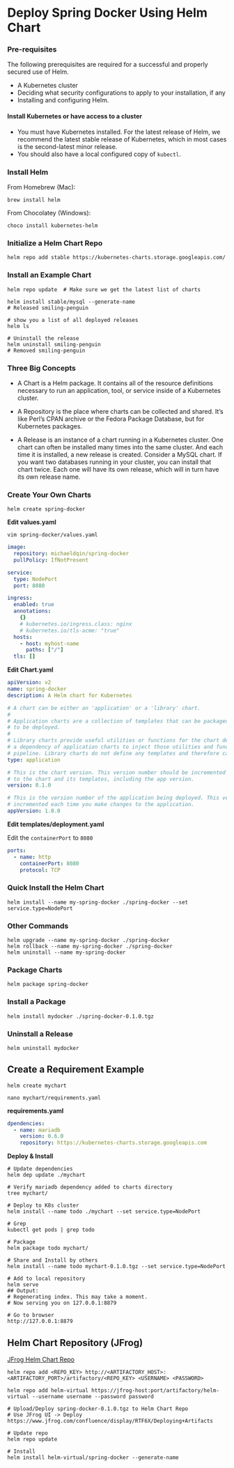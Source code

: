 # Deploy Spring Docker Using Helm Chart

### Pre-requisites

The following prerequisites are required for a successful and properly secured use of Helm.

- A Kubernetes cluster
- Deciding what security configurations to apply to your installation, if any
- Installing and configuring Helm.

#### Install Kubernetes or have access to a cluster

- You must have Kubernetes installed. For the latest release of Helm, we recommend the latest stable release of Kubernetes, which in most cases is the second-latest minor release.
- You should also have a local configured copy of `kubectl`.

### Install Helm

From Homebrew (Mac):

```shell
brew install helm
```

From Chocolatey (Windows):

```shell
choco install kubernetes-helm
```

### Initialize a Helm Chart Repo

```shell
helm repo add stable https://kubernetes-charts.storage.googleapis.com/
```

### Install an Example Chart

```shell
helm repo update  # Make sure we get the latest list of charts

helm install stable/mysql --generate-name
# Released smiling-penguin

# show you a list of all deployed releases
helm ls

# Uninstall the release
helm uninstall smiling-penguin
# Removed smiling-penguin
```

### Three Big Concepts

- A Chart is a Helm package. It contains all of the resource definitions necessary to run an application, tool, or service inside of a Kubernetes cluster.

- A Repository is the place where charts can be collected and shared. It’s like Perl’s CPAN archive or the Fedora Package Database, but for Kubernetes packages.

- A Release is an instance of a chart running in a Kubernetes cluster. One chart can often be installed many times into the same cluster. And each time it is installed, a new release is created. Consider a MySQL chart. If you want two databases running in your cluster, you can install that chart twice. Each one will have its own release, which will in turn have its own release name.

### Create Your Own Charts

```shell
helm create spring-docker
```

**Edit values.yaml**

```shell
vim spring-docker/values.yaml
```

```yaml
image:
  repository: michaeldqin/spring-docker
  pullPolicy: IfNotPresent

service:
  type: NodePort
  port: 8080

ingress:
  enabled: true
  annotations:
    {}
    # kubernetes.io/ingress.class: nginx
    # kubernetes.io/tls-acme: "true"
  hosts:
    - host: myhost-name
      paths: ["/"]
  tls: []
```

**Edit Chart.yaml**

```yaml
apiVersion: v2
name: spring-docker
description: A Helm chart for Kubernetes

# A chart can be either an 'application' or a 'library' chart.
#
# Application charts are a collection of templates that can be packaged into versioned archives
# to be deployed.
#
# Library charts provide useful utilities or functions for the chart developer. They're included as
# a dependency of application charts to inject those utilities and functions into the rendering
# pipeline. Library charts do not define any templates and therefore cannot be deployed.
type: application

# This is the chart version. This version number should be incremented each time you make changes
# to the chart and its templates, including the app version.
version: 0.1.0

# This is the version number of the application being deployed. This version number should be
# incremented each time you make changes to the application.
appVersion: 1.0.0
```

**Edit templates/deployment.yaml**

Edit the `containerPort` to `8080`

```yaml
ports:
  - name: http
    containerPort: 8080
    protocol: TCP
```

### Quick Install the Helm Chart

```shell
helm install --name my-spring-docker ./spring-docker --set service.type=NodePort
```

### Other Commands

```shell
helm upgrade --name my-spring-docker ./spring-docker
helm rollback --name my-spring-docker ./spring-docker
helm uninstall --name my-spring-docker
```

### Package Charts

```shell
helm package spring-docker
```

### Install a Package

```shell
helm install mydocker ./spring-docker-0.1.0.tgz
```

### Uninstall a Release

```shell
helm uninstall mydocker
```

## Create a Requirement Example

```shell
helm create mychart

nano mychart/requirements.yaml
```

**requirements.yaml**
```yaml
dpendencies:
  - name: mariadb
    version: 0.6.0
    repository: https://kubernetes-charts.storage.googleapis.com
```

**Deploy & Install**
```shell
# Update dependencies
helm dep update ./mychart

# Verify mariadb dependency added to charts directory
tree mychart/

# Deploy to K8s cluster
helm install --name todo ./mychart --set service.type=NodePort

# Grep
kubectl get pods | grep todo

# Package
helm package todo mychart/

# Share and Install by others
helm install --name todo mychart-0.1.0.tgz --set service.type=NodePort

# Add to local repository
helm serve
## Output:
# Regenerating index. This may take a moment.
# Now serving you on 127.0.0.1:8879

# Go to browser
http://127.0.0.1:8879
```

## Helm Chart Repository (JFrog)

[JFrog Helm Chart Repo](https://www.jfrog.com/confluence/display/RTF6X/Helm+Chart+Repositories)

```shell
helm repo add <REPO_KEY> http://<ARTIFACTORY_HOST>:<ARTIFACTORY_PORT>/artifactory/<REPO_KEY> <USERNAME> <PASSWORD>

helm repo add helm-virtual https://jfrog-host:port/artifactory/helm-virtual --username username --password password

# Upload/Deploy spring-docker-0.1.0.tgz to Helm Chart Repo
# Use JFrog UI -> Deploy
https://www.jfrog.com/confluence/display/RTF6X/Deploying+Artifacts

# Update repo
helm repo update

# Install
helm install helm-virtual/spring-docker --generate-name
```

